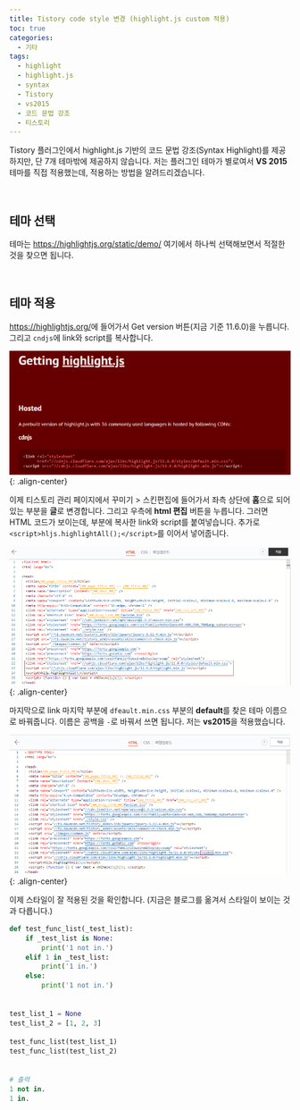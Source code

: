 ```yaml
---
title: Tistory code style 변경 (highlight.js custom 적용)
toc: true
categories:
  - 기타
tags:
  - highlight
  - highlight.js
  - syntax
  - Tistory
  - vs2015
  - 코드 문법 강조
  - 티스토리
---
```


Tistory 플러그인에서 highlight.js 기반의 코드 문법 강조(Syntax Highlight)를 제공하지만, 단 7개 테마밖에 제공하지 않습니다. 저는 플러그인 테마가 별로여서 **VS 2015** 테마를 직접 적용했는데, 적용하는 방법을 알려드리겠습니다.

<br>

## **테마 선택**

테마는 <https://highlightjs.org/static/demo/> 여기에서 하나씩 선택해보면서 적절한 것을 찾으면 됩니다.

<br>

## **테마 적용**

<https://highlightjs.org/>에 들어가서 Get version 버튼(지금 기준 11.6.0)을 누릅니다. 그리고 `cndjs`에 link와 script를 복사합니다.

![highlight.js main](/assets/images/posts/2022-9-29-tistory-code-style-highlight/img-1.png){: .align-center}

이제 티스토리 관리 페이지에서 꾸미기 > 스킨편집에 들어가서 좌측 상단에 **홈**으로 되어있는 부분을 **글**로 변경합니다. 그리고 우측에 **html 편집** 버튼을 누릅니다. 그러면 HTML 코드가 보이는데, <head> 부분에 복사한 link와 script를 붙여넣습니다. 추가로 `<script>hljs.highlightAll();</script>`를 이어서 넣어줍니다.

![html edit](/assets/images/posts/2022-9-29-tistory-code-style-highlight/img-2.png){: .align-center}

마지막으로 link 마지막 부분에 `dfeault.min.css` 부분의 **default**를 찾은 테마 이름으로 바꿔줍니다. 이름은 공백을 `-`로 바꿔서 쓰면 됩니다. 저는 **vs2015**을 적용했습니다.

![edit header](/assets/images/posts/2022-9-29-tistory-code-style-highlight/img-3.png){: .align-center}

이제 스타일이 잘 적용된 것을 확인합니다. (지금은 블로그를 옮겨서 스타일이 보이는 것과 다릅니다.)

```python
def test_func_list(_test_list):
    if _test_list is None:
        print('1 not in.')
    elif 1 in _test_list:
        print('1 in.')
    else:
        print('1 not in.')


test_list_1 = None
test_list_2 = [1, 2, 3]

test_func_list(test_list_1)
test_func_list(test_list_2)


# 출력
1 not in.
1 in.
```
